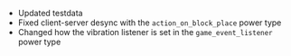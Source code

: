 * Updated testdata
* Fixed client-server desync with the `action_on_block_place` power type
* Changed how the vibration listener is set in the `game_event_listener` power type
